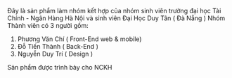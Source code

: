 Đây là sản phẩm làm nhóm kết hợp của nhóm sinh viên trường đại học Tài Chính - Ngân Hàng Hà Nội và sinh viên Đại Học Duy Tân ( Đà Nẵng )
Nhóm Thành viên có 3 người gồm:
1. Phương Văn Chí ( Front-End web & mobile)
2. Đỗ Tiến Thành ( Back-End )
3. Nguyễn Duy Trí ( Design )

Sản phẩm được trình bày cho NCKH

